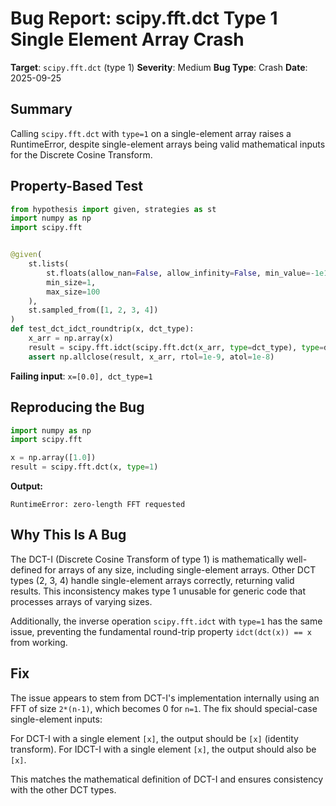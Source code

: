 # Bug Report: scipy.fft.dct Type 1 Single Element Array Crash

**Target**: `scipy.fft.dct` (type 1)
**Severity**: Medium
**Bug Type**: Crash
**Date**: 2025-09-25

## Summary

Calling `scipy.fft.dct` with `type=1` on a single-element array raises a RuntimeError, despite single-element arrays being valid mathematical inputs for the Discrete Cosine Transform.

## Property-Based Test

```python
from hypothesis import given, strategies as st
import numpy as np
import scipy.fft


@given(
    st.lists(
        st.floats(allow_nan=False, allow_infinity=False, min_value=-1e10, max_value=1e10),
        min_size=1,
        max_size=100
    ),
    st.sampled_from([1, 2, 3, 4])
)
def test_dct_idct_roundtrip(x, dct_type):
    x_arr = np.array(x)
    result = scipy.fft.idct(scipy.fft.dct(x_arr, type=dct_type), type=dct_type)
    assert np.allclose(result, x_arr, rtol=1e-9, atol=1e-8)
```

**Failing input**: `x=[0.0], dct_type=1`

## Reproducing the Bug

```python
import numpy as np
import scipy.fft

x = np.array([1.0])
result = scipy.fft.dct(x, type=1)
```

**Output:**
```
RuntimeError: zero-length FFT requested
```

## Why This Is A Bug

The DCT-I (Discrete Cosine Transform of type 1) is mathematically well-defined for arrays of any size, including single-element arrays. Other DCT types (2, 3, 4) handle single-element arrays correctly, returning valid results. This inconsistency makes type 1 unusable for generic code that processes arrays of varying sizes.

Additionally, the inverse operation `scipy.fft.idct` with `type=1` has the same issue, preventing the fundamental round-trip property `idct(dct(x)) == x` from working.

## Fix

The issue appears to stem from DCT-I's implementation internally using an FFT of size `2*(n-1)`, which becomes 0 for `n=1`. The fix should special-case single-element inputs:

For DCT-I with a single element `[x]`, the output should be `[x]` (identity transform).
For IDCT-I with a single element `[x]`, the output should also be `[x]`.

This matches the mathematical definition of DCT-I and ensures consistency with the other DCT types.